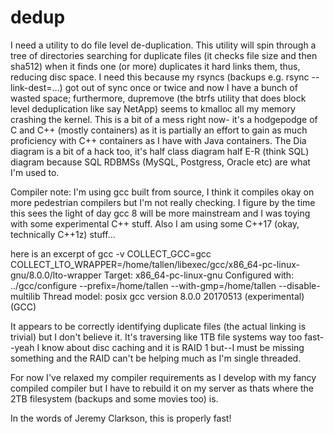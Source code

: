 # dedup
I need a utility to do file level de-duplication.
This utility will spin through a tree of directories searching for duplicate files (it checks file size and then sha512) when it finds one (or more) duplicates it hard links them, thus, reducing disc space. I need this because my rsyncs (backups e.g. rsync --link-dest=...) got out of sync once or twice and now I have a bunch of wasted space; furthermore, dupremove (the btrfs utility that does block level deduplication like say NetApp) seems to kmalloc all my memory crashing the kernel.
This is a bit of a mess right now- it's a hodgepodge of C and C++ (mostly containers) as it is partially an effort to gain as much proficiency with C++ containers as I have with Java containers. The Dia diagram is a bit of a hack too, it's half class diagram half E-R (think SQL) diagram because SQL RDBMSs (MySQL, Postgress, Oracle etc) are what I'm used to.


Compiler note: I'm using gcc built from source, I think it compiles okay on more pedestrian compilers but I'm not really checking. I figure by the time this sees the light of day gcc 8 will be more mainstream and I was toying with some experimental C++ stuff. Also I am using some C++17 (okay, technically C++1z) stuff...

here is an excerpt of gcc -v
COLLECT_GCC=gcc
COLLECT_LTO_WRAPPER=/home/tallen/libexec/gcc/x86_64-pc-linux-gnu/8.0.0/lto-wrapper
Target: x86_64-pc-linux-gnu
Configured with: ../gcc/configure --prefix=/home/tallen --with-gmp=/home/tallen --disable-multilib
Thread model: posix
gcc version 8.0.0 20170513 (experimental) (GCC)

It appears to be correctly identifying duplicate files (the actual linking is trivial) but I don't believe it. It's traversing like 1TB file systems way too fast--yeah I know about disc caching and it is RAID 1 but--I must be missing something and the RAID can't be helping much as I'm single threaded.

For now I've relaxed my compiler requirements as I develop with my fancy compiled compiler but I have to rebuild it on my server as thats where the 2TB filesystem (backups and some movies too) is.

In the words of Jeremy Clarkson, this is properly fast!
